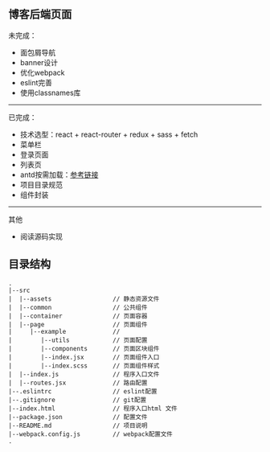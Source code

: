 ## 博客后端页面  
未完成：  
* 面包屑导航
* banner设计
* 优化webpack    
* eslint完善  
* 使用classnames库  
------ 
已完成：  
* 技术选型：react + react-router + redux + sass + fetch
* 菜单栏  
* 登录页面  
* 列表页  
* antd按需加载：[参考链接](https://ant.design/docs/react/introduce-cn)
* 项目目录规范
* 组件封装
------ 
其他
* 阅读源码实现
## 目录结构
```  
.
|--src
|  |--assets                 // 静态资源文件
|  |--common                 // 公共组件
|  |--container              // 页面容器
|  |--page                   // 页面组件
|     |--example             // 
|        |--utils            // 页面配置
|        |--components       // 页面区块组件
|        |--index.jsx        // 页面组件入口
|        |--index.scss       // 页面组件样式 
|  |--index.js               // 程序入口文件
|  |--routes.jsx             // 路由配置
|--.eslintrc                 // eslint配置
|--.gitignore                // git配置
|--index.html                // 程序入口html 文件
|--package.json              // 配置文件
|--README.md                 // 项目说明
|--webpack.config.js         // webpack配置文件
.
```
